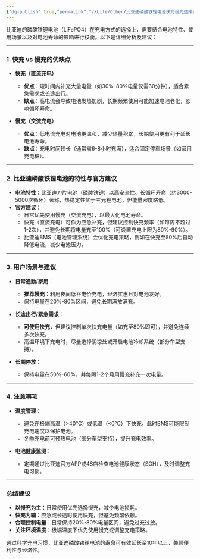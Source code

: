 ```yaml
---
{"dg-publish":true,"permalink":"/XLife/Other/比亚迪磷酸铁锂电池快充慢充选择建议/","noteIcon":"","created":"2025-04-22T11:31:59.761+08:00"}
---
```


比亚迪的磷酸铁锂电池（LiFePO4）在充电方式的选择上，需要结合电池特性、使用场景以及对电池寿命的影响进行权衡。以下是详细分析及建议：

---

### **1. 快充 vs 慢充的优缺点**
- **快充（直流充电）**  
  - **优点**：短时间内补充大量电量（如30%-80%电量仅需30分钟），适合紧急需求或长途出行。  
  - **缺点**：高电流会导致电池发热加剧，长期频繁使用可能加速电池老化，影响循环寿命。

- **慢充（交流充电）**  
  - **优点**：低电流充电对电池更温和，减少热量积累，长期使用更有利于延长电池寿命。  
  - **缺点**：充电时间较长（通常需6-8小时充满），适合固定停车场景（如家用充电桩）。

---

### **2. 比亚迪磷酸铁锂电池的特性与官方建议**
- **电池特性**：比亚迪刀片电池（磷酸铁锂）以高安全性、长循环寿命（约3000-5000次循环）著称，热稳定性优于三元锂电池，但能量密度略低。  
- **官方建议**：  
  - 日常优先使用慢充（交流充电），以最大化电池寿命。  
  - 快充（直流充电）可作为应急补充，但建议控制快充频率（如每周不超过1-2次），并避免长期将电量充至100%（可设置充电上限为80%-90%）。  
  - 比亚迪BMS（电池管理系统）会优化充电策略，例如在快充至80%后自动降低电流，减少电池压力。

---

### **3. 用户场景与建议**
- **日常通勤/家用**：  
  - **推荐慢充**：利用夜间低谷电价充电，经济实惠且对电池友好。  
  - 保持电量在20%-80%区间，避免长期满放满充。

- **长途出行/紧急需求**：  
  - **可使用快充**，但建议控制单次快充电量（如充至80%即可），并避免连续多次快充。  
  - 高温环境下充电时，尽量选择阴凉处或开启电池冷却系统（部分车型支持）。

- **长期停放**：  
  - 保持电量在50%-60%，并每隔1-2个月用慢充补充一次电量。

---

### **4. 注意事项**
- **温度管理**：  
  - 避免在极端高温（>40℃）或低温（<0℃）下快充，此时BMS可能限制充电速度以保护电池。  
  - 冬季充电前可预热电池（部分车型支持），提升充电效率。
  
- **电池健康监测**：  
  - 定期通过比亚迪官方APP或4S店检查电池健康状态（SOH），及时调整充电习惯。

---

### **总结建议**
- **以慢充为主**：日常使用优先选择慢充，减少电池损耗。  
- **快充为辅**：应急或长途时使用快充，但避免频繁依赖。  
- **合理控制电量**：日常保持20%-80%电量区间，避免过充过放。  
- **关注环境温度**：极端温度下优先使用慢充或调整充电策略。

通过科学充电习惯，比亚迪磷酸铁锂电池的寿命可有效延长至10年以上，兼顾便利性与经济性。